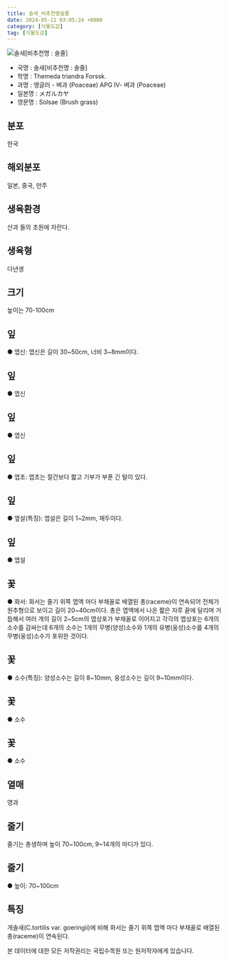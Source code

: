 ```yaml
---
title: 솔새_비추천명솔줄
date: 2024-05-11 03:05:24 +0800
category: [식물도감]
tag: [식물도감]
---
```




![솔새[비추천명 : 솔줄]](/fileUpload/plants/basic/Gramineae/Themeda/14766/14766_1_th2.jpg)
- 국명 : 솔새[비추천명 : 솔줄]
- 학명 : Themeda triandra Forssk.
- 과명 : 앵글러 - 벼과 (Poaceae) APG Ⅳ- 벼과 (Poaceae)
- 일본명 : メガルカヤ
- 영문명 : Solsae (Brush grass)


## 분포
한국
## 해외분포
일본, 중국, 만주
## 생육환경
산과 들의 초원에 자란다.
## 생육형
다년생
## 크기
높이는 70-100cm
## 잎
● 엽신: 엽신은 길이 30~50cm, 너비 3~8mm이다.
## 잎
● 엽신
## 잎
● 엽신
## 잎
● 엽초: 엽초는 절간보다 짧고 기부가 부푼 긴 털이 있다.
## 잎
● 옆설(특징): 엽설은 길이 1~2mm, 재두이다.
## 잎
● 엽설
## 꽃
● 화서: 화서는 줄기 위쪽 엽액 마다 부채꼴로 배열된 총(raceme)이 연속되어 전체가 원추형으로 보이고 길이 20~40cm이다. 총은 엽액에서 나온 짧은 자루 끝에 달리며 거듭해서 여러 개의 길이 2~5cm의 엽상포가 부채꼴로 이어지고 각각의 엽상포는 6개의 소수를 감싸는데 6개의 소수는 1개의 무병(양성)소수와 1개의 유병(웅성)소수를 4개의 무병(웅성)소수가 포위한 것이다. 
## 꽃
● 소수(특징): 양성소수는 길이 8~10mm, 웅성소수는 길이 9~10mm이다.
## 꽃
● 소수
## 꽃
● 소수
## 열매
영과
## 줄기
줄기는 총생하며 높이 70~100cm, 9~14개의 마디가 있다.
## 줄기
● 높이: 70~100cm
## 특징
개솔새(C.tortilis var. goeringii)에 비해 화서는 줄기 위쪽 엽액 마다 부채꼴로 배열된 총(raceme)이 연속된다.






본 데이터에 대한 모든 저작권리는 국립수목원 또는 원저작자에게 있습니다.
